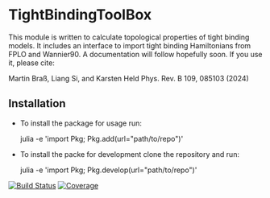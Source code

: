 # TightBindingToolBox
This module is written to calculate topological properties of tight binding models. It includes an interface to import tight binding Hamiltonians from FPLO and Wannier90. A documentation will follow hopefully soon. If you use it, please cite:

Martin Braß, Liang Si, and Karsten Held
Phys. Rev. B 109, 085103 (2024)

Installation
------------
* To install the package for usage run:
  
    julia -e 'import Pkg; Pkg.add(url="path/to/repo")'
  
* To install the packe for development clone the repository and run:
  
    julia -e 'import Pkg; Pkg.develop(url="path/to/repo")'
  


[![Build Status](https://github.com/martinbrass/TightBindingToolBox.jl/actions/workflows/CI.yml/badge.svg?branch=main)](https://github.com/martinbrass/TightBindingToolBox.jl/actions/workflows/CI.yml?query=branch%3Amain)
[![Coverage](https://codecov.io/gh/martinbrass/TightBindingToolBox.jl/branch/main/graph/badge.svg)](https://codecov.io/gh/martinbrass/TightBindingToolBox.jl)
